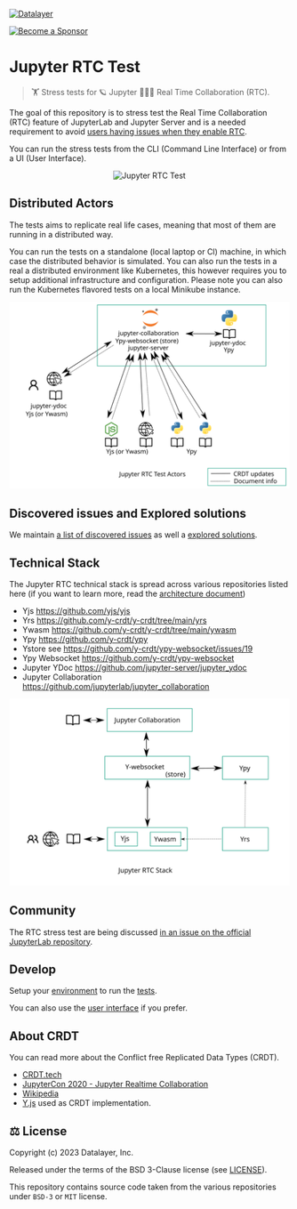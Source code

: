 [![Datalayer](https://assets.datalayer.design/datalayer-25.svg)](https://datalayer.io)

[![Become a Sponsor](https://img.shields.io/static/v1?label=Become%20a%20Sponsor&message=%E2%9D%A4&logo=GitHub&style=flat&color=1ABC9C)](https://github.com/sponsors/datalayer)

# Jupyter RTC Test

> 🏋️ Stress tests for 🪐 Jupyter 🧑‍🤝‍🧑 Real Time Collaboration (RTC).

The goal of this repository is to stress test the Real Time Collaboration (RTC) feature of JupyterLab and Jupyter Server and is a needed requirement to avoid [users having issues when they enable RTC](./docs/why.md).

You can run the stress tests from the CLI (Command Line Interface) or from a UI (User Interface).

<div align="center" style="text-align: center">
  <img alt="Jupyter RTC Test" src="https://datalayer-jupyter-examples.s3.amazonaws.com/jupyter-rtc-test.gif" />
</div>

## Distributed Actors

The tests aims to replicate real life cases, meaning that most of them are running in a distributed way.

You can run the tests on a standalone (local laptop or CI) machine, in which case the distributed behavior is simulated. You can also run the tests in a real a distributed environment like Kubernetes, this however requires you to setup additional infrastructure and configuration. Please note you can also run the Kubernetes flavored tests on a local Minikube instance.

<div align="center" style="text-align: center">
  <img alt="Jupyter RTC Test Actors" src="https://raw.githubusercontent.com/datalayer/jupyter-rtc-test/main/style/svg/jupyter-rtc-test-actors.image.svg" />
</div>

## Discovered issues and Explored solutions

We maintain [a list of discovered issues](./docs/issues.md) as well a [explored solutions](./docs/solutions.md).

## Technical Stack

The Jupyter RTC technical stack is spread across various repositories listed here (if you want to learn more, read the [architecture document](./docs/architecture.md))

- Yjs https://github.com/yjs/yjs
- Yrs https://github.com/y-crdt/y-crdt/tree/main/yrs
- Ywasm https://github.com/y-crdt/y-crdt/tree/main/ywasm
- Ypy https://github.com/y-crdt/ypy
- Ystore see https://github.com/y-crdt/ypy-websocket/issues/19
- Ypy Websocket https://github.com/y-crdt/ypy-websocket
- Jupyter YDoc https://github.com/jupyter-server/jupyter_ydoc
- Jupyter Collaboration https://github.com/jupyterlab/jupyter_collaboration

<div align="center" style="text-align: center">
  <img alt="Jupyter RTC Stack" src="https://raw.githubusercontent.com/datalayer/jupyter-rtc-test/main/style/svg/jupyter-rtc-stack.image.svg" />
</div>

## Community

The RTC stress test are being discussed [in an issue on the official JupyterLab repository](https://github.com/jupyterlab/jupyterlab/issues/14532).
<!--
## Install

[Install](./docs/install.md) the tool directly from PyPI and [launch it](./docs/use.md) from the command line.
-->
## Develop

Setup your [environment](./docs/environment.md) to run the [tests](./docs/tests.md).

You can also use the [user interface](./docs/ui.md) if you prefer.

## About CRDT

You can read more about the Conflict free Replicated Data Types (CRDT).

- [CRDT.tech](https://crdt.tech)
- [JupyterCon 2020 - Jupyter Realtime Collaboration](https://www.youtube.com/watch?v=mUGUxWZjR7E)
- [Wikipedia](https://en.wikipedia.org/wiki/Conflict-free_replicated_data_type)
- [Y.js](https://docs.yjs.dev) used as CRDT implementation.

## ⚖️ License

Copyright (c) 2023 Datalayer, Inc.

Released under the terms of the BSD 3-Clause license (see [LICENSE](./LICENSE)).

This repository contains source code taken from the various repositories under `BSD-3` or `MIT` license. 
